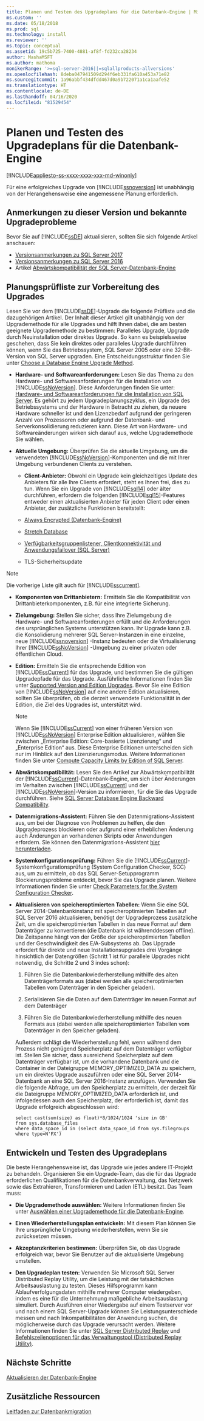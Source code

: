 ```yaml
---
title: Planen und Testen des Upgradeplans für die Datenbank-Engine | Microsoft-Dokumentation
ms.custom: ''
ms.date: 05/18/2018
ms.prod: sql
ms.technology: install
ms.reviewer: ''
ms.topic: conceptual
ms.assetid: 19c5b725-7400-4881-af8f-fd232ca28234
author: MashaMSFT
ms.author: mathoma
monikerRange: '>=sql-server-2016||=sqlallproducts-allversions'
ms.openlocfilehash: 8deba047941509d294f6eb331fa610a453a71e82
ms.sourcegitcommit: 1a96abbf434dfdd467d0a9b722071a1ca1aafe52
ms.translationtype: HT
ms.contentlocale: de-DE
ms.lasthandoff: 04/16/2020
ms.locfileid: "81529454"
---
```

# <a name="plan-and-test-the-database-engine-upgrade-plan"></a>Planen und Testen des Upgradeplans für die Datenbank-Engine

[!INCLUDE[appliesto-ss-xxxx-xxxx-xxx-md-winonly](../../includes/appliesto-ss-xxxx-xxxx-xxx-md-winonly.md)]
  
 Für eine erfolgreiches Upgrade von [!INCLUDE[ssnoversion](../../includes/ssnoversion-md.md)] ist unabhängig von der Herangehensweise eine angemessene Planung erforderlich.  
  
## <a name="release-notes-and-known-upgrade-issues"></a>Anmerkungen zu dieser Version und bekannte Upgradeprobleme  
 Bevor Sie auf [!INCLUDE[ssDE](../../includes/ssde-md.md)] aktualisieren, sollten Sie sich folgende Artikel anschauen:

- [Versionsanmerkungen zu SQL Server 2017](../../sql-server/sql-server-2017-release-notes.md) 
- [Versionsanmerkungen zu SQL Server 2016](../../sql-server/sql-server-2016-release-notes.md) 
- Artikel [Abwärtskompatibilität der SQL Server-Datenbank-Engine](../../database-engine/sql-server-database-engine-backward-compatibility.md)  
  
## <a name="pre-upgrade-planning-checklist"></a>Planungsprüfliste zur Vorbereitung des Upgrades  
 Lesen Sie vor dem [!INCLUDE[ssDE](../../includes/ssde-md.md)]-Upgrade die folgende Prüfliste und die dazugehörigen Artikel. Der Inhalt dieser Artikel gilt unabhängig von der Upgrademethode für alle Upgrades und hilft Ihnen dabei, die am besten geeignete Upgrademethode zu bestimmen: Paralleles Upgrade, Upgrade durch Neuinstallation oder direktes Upgrade. So kann es beispielsweise geschehen, dass Sie kein direktes oder paralleles Upgrade durchführen können, wenn Sie das Betriebssystem, SQL Server 2005 oder eine 32-Bit-Version von SQL Server upgraden. Eine Entscheidungsstruktur finden Sie unter [Choose a Database Engine Upgrade Method](../../database-engine/install-windows/choose-a-database-engine-upgrade-method.md).  
  
-   **Hardware- und Softwareanforderungen:** Lesen Sie das Thema zu den Hardware- und Softwareanforderungen für die Installation von [!INCLUDE[ssNoVersion](../../includes/ssnoversion-md.md)]. Diese Anforderungen finden Sie unter: [Hardware- und Softwareanforderungen für die Installation von SQL Server](../../sql-server/install/hardware-and-software-requirements-for-installing-sql-server.md). Es gehört zu jedem Upgradeplanungszyklus, ein Upgrade des Betriebssystems und der Hardware in Betracht zu ziehen, da neuere Hardware schneller ist und den Lizenzbedarf aufgrund der geringeren Anzahl von Prozessoren oder aufgrund der Datenbank- und Serverkonsolidierung reduzieren kann. Diese Art von Hardware- und Softwareänderungen wirken sich darauf aus, welche Upgrademethode Sie wählen.  
  
-   **Aktuelle Umgebung:** Überprüfen Sie die aktuelle Umgebung, um die verwendeten [!INCLUDE[ssNoVersion](../../includes/ssnoversion-md.md)]-Komponenten und die mit Ihrer Umgebung verbundenen Clients zu verstehen.  
  
    -   **Client-Anbieter:** Obwohl ein Upgrade kein gleichzeitiges Update des Anbieters für alle Ihre Clients erfordert, steht es Ihnen frei, dies zu tun. Wenn Sie ein Upgrade von [!INCLUDE[sql14](../../includes/sssql14-md.md)] oder älter durchführen, erfordern die folgenden [!INCLUDE[sql15](../../includes/sssql15-md.md)]-Features entweder einen aktualisierten Anbieter für jeden Client oder einen Anbieter, der zusätzliche Funktionen bereitstellt:  
  
       -   [Always Encrypted &#40;Datenbank-Engine&#41;](../../relational-databases/security/encryption/always-encrypted-database-engine.md)  
  
       -   [Stretch Database](../../sql-server/stretch-database/stretch-database.md)  
  
       -   [Verfügbarkeitsgruppenlistener, Clientkonnektivität und Anwendungsfailover &#40;SQL Server&#41;](../../database-engine/availability-groups/windows/listeners-client-connectivity-application-failover.md)  
  
       -   TLS-Sicherheitsupdate  

   >[!NOTE]
   >Die vorherige Liste gilt auch für [!INCLUDE[sscurrent](../../includes/sscurrent-md.md)].
  
-   **Komponenten von Drittanbietern:** Ermitteln Sie die Kompatibilität von Drittanbieterkomponenten, z.B. für eine integrierte Sicherung.  
  
-   **Zielumgebung:** Stellen Sie sicher, dass Ihre Zielumgebung die Hardware- und Softwareanforderungen erfüllt und die Anforderungen des ursprünglichen Systems unterstützen kann. Ihr Upgrade kann z.B. die Konsolidierung mehrerer SQL Server-Instanzen in eine einzelne, neue [!INCLUDE[ssnoversion](../../includes/ssnoversion-md.md)] -Instanz bedeuten oder die Virtualisierung Ihrer [!INCLUDE[ssNoVersion](../../includes/ssnoversion-md.md)] -Umgebung zu einer privaten oder öffentlichen Cloud.  
  
-   **Edition:** Ermitteln Sie die entsprechende Edition von [!INCLUDE[ssCurrent](../../includes/ssnoversion-md.md)] für das Upgrade, und bestimmen Sie die gültigen Upgradepfade für das Upgrade. Ausführliche Informationen finden Sie unter [Supported Version and Edition Upgrades](../../database-engine/install-windows/supported-version-and-edition-upgrades.md). Bevor Sie eine Edition von [!INCLUDE[ssNoVersion](../../includes/ssnoversion-md.md)] auf eine andere Edition aktualisieren, sollten Sie überprüfen, ob die derzeit verwendete Funktionalität in der Edition, die Ziel des Upgrades ist, unterstützt wird.  
  
    > [!NOTE]  
    >  Wenn Sie [!INCLUDE[ssCurrent](../../includes/ssnoversion-md.md)] von einer früheren Version von [!INCLUDE[ssNoVersion](../../includes/ssnoversion-md.md)] Enterprise Edition aktualisieren, wählen Sie zwischen „Enterprise Edition: Core-basierte Lizenzierung“ und „Enterprise Edition“ aus. Diese Enterprise Editionen unterscheiden sich nur im Hinblick auf den Lizenzierungsmodus. Weitere Informationen finden Sie unter [Compute Capacity Limits by Edition of SQL Server](../../sql-server/compute-capacity-limits-by-edition-of-sql-server.md).  
  
-   **Abwärtskompatibilität:** Lesen Sie den Artikel zur Abwärtskompatibilität der [!INCLUDE[ssCurrent](../../includes/ssnoversion-md.md)]-Datenbank-Engine, um sich über Änderungen im Verhalten zwischen [!INCLUDE[ssCurrent](../../includes/ssnoversion-md.md)] und der [!INCLUDE[ssNoVersion](../../includes/ssnoversion-md.md)]-Version zu informieren, für die Sie das Upgrade durchführen. Siehe [SQL Server Database Engine Backward Compatibility](../../database-engine/sql-server-database-engine-backward-compatibility.md).  
  
-   **Datenmigrations-Assistent:** Führen Sie den Datenmigrations-Assistent aus, um bei der Diagnose von Problemen zu helfen, die den Upgradeprozess blockieren oder aufgrund einer erheblichen Änderung auch Änderungen an vorhandenen Skripts oder Anwendungen erfordern.
    Sie können den Datenmigrations-Assistent [hier herunterladen](https://aka.ms/get-dma).  
  
-   **Systemkonfigurationsprüfung:** Führen Sie die [!INCLUDE[ssCurrent](../../includes/ssnoversion-md.md)]-Systemkonfigurationsprüfung (System Configuration Checker, SCC) aus, um zu ermitteln, ob das SQL Server-Setupprogramm Blockierungsprobleme entdeckt, bevor Sie das Upgrade planen. Weitere Informationen finden Sie unter [Check Parameters for the System Configuration Checker](../../database-engine/install-windows/check-parameters-for-the-system-configuration-checker.md).  
  
-   **Aktualisieren von speicheroptimierten Tabellen:** Wenn Sie eine SQL Server 2014-Datenbankinstanz mit speicheroptimierten Tabellen auf SQL Server 2016 aktualisieren, benötigt der Upgradeprozess zusätzliche Zeit, um die speicheroptimierten Tabellen in das neue Format auf dem Datenträger zu konvertieren (die Datenbank ist währenddessen offline).   Die Zeitspanne hängt von der Größe der speicheroptimierten Tabellen und der Geschwindigkeit des E/A-Subsystems ab. Das Upgrade erfordert für direkte und neue Installationsupgrades drei Vorgänge hinsichtlich der Datengrößen (Schritt 1 ist für parallele Upgrades nicht notwendig, die Schritte 2 und 3 indes schon):  
  
    1.  Führen Sie die Datenbankwiederherstellung mithilfe des alten Datenträgerformats aus (dabei werden alle speicheroptimierten Tabellen vom Datenträger in den Speicher geladen).  
  
    2.  Serialisieren Sie die Daten auf dem Datenträger im neuen Format auf dem Datenträger  
  
    3.  Führen Sie die Datenbankwiederherstellung mithilfe des neuen Formats aus (dabei werden alle speicheroptimierten Tabellen vom Datenträger in den Speicher geladen).  
  
     Außerdem schlägt die Wiederherstellung fehl, wenn während dem Prozess nicht genügend Speicherplatz auf dem Datenträger verfügbar ist. Stellen Sie sicher, dass ausreichend Speicherplatz auf dem Datenträger verfügbar ist, um die vorhandene Datenbank und die Container in der Dateigruppe MEMORY_OPTIMIZED_DATA zu speichern, um ein direktes Upgrade auszuführen oder eine SQL Server 2014-Datenbank an eine SQL Server 2016-Instanz anzufügen. Verwenden Sie die folgende Abfrage, um den Speicherplatz zu ermitteln, der derzeit für die Dateigruppe MEMORY_OPTIMIZED_DATA erforderlich ist, und infolgedessen auch den Speicherplatz, der erforderlich ist, damit das Upgrade erfolgreich abgeschlossen wird:  
  
    ```  
    select cast(sum(size) as float)*8/1024/1024 'size in GB'   
    from sys.database_files  
    where data_space_id in (select data_space_id from sys.filegroups where type=N'FX')  
    ```  
  
## <a name="develop-and-test-the-upgrade-plan"></a>Entwickeln und Testen des Upgradeplans  
 Die beste Herangehensweise ist, das Upgrade wie jedes andere IT-Projekt zu behandeln. Organisieren Sie ein Upgrade-Team, das die für das Upgrade erforderlichen Qualifikationen für die Datenbankverwaltung, das Netzwerk sowie das Extrahieren, Transformieren und Laden (ETL) besitzt. Das Team muss:  
  
-   **Die Upgrademethode auswählen:** Weitere Informationen finden Sie unter [Auswählen einer Upgrademethode für die Datenbank-Engine](../../database-engine/install-windows/choose-a-database-engine-upgrade-method.md).  
  
-   **Einen Wiederherstellungsplan entwickeln:** Mit diesem Plan können Sie Ihre ursprüngliche Umgebung wiederherstellen, wenn Sie sie zurücksetzen müssen.  
  
-   **Akzeptanzkriterien bestimmen:** Überprüfen Sie, ob das Upgrade erfolgreich war, bevor Sie Benutzer auf die aktualisierte Umgebung umstellen.  
  
-   **Den Upgradeplan testen:** Verwenden Sie Microsoft SQL Server Distributed Replay Utility, um die Leistung mit der tatsächlichen Arbeitsauslastung zu testen. Dieses Hilfsprogramm kann Ablaufverfolgungsdaten mithilfe mehrerer Computer wiedergeben, indem es eine für die Unternehmung maßgebliche Arbeitsauslastung simuliert. Durch Ausführen einer Wiedergabe auf einem Testserver vor und nach einem SQL Server-Upgrade können Sie Leistungsunterschiede messen und nach Inkompatibilitäten der Anwendung suchen, die möglicherweise durch das Upgrade verursacht werden. Weitere Informationen finden Sie unter [SQL Server Distributed Replay](../../tools/distributed-replay/sql-server-distributed-replay.md) und [Befehlszeilenoptionen für das Verwaltungstool &#40;Distributed Replay Utility&#41;](../../tools/distributed-replay/administration-tool-command-line-options-distributed-replay-utility.md).  
  
## <a name="next-steps"></a>Nächste Schritte  
[Aktualisieren der Datenbank-Engine](../../database-engine/install-windows/upgrade-database-engine.md) 
  
## <a name="additional-resources"></a>Zusätzliche Ressourcen 
[Leitfaden zur Datenbankmigration](https://aka.ms/datamigration)  
